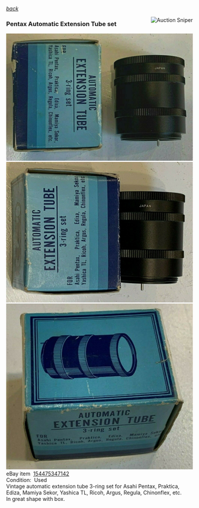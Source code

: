   *[back](./)*

<a href="https://www.gixen.com/index.php" name="9e092736783d0da1dfd8413d57d10faf"
 target="_blank" >
<img align=right src="https://www.gixen.com/images/gixenlink.gif" border="0"
 alt="Auction Sniper" title="Auction Sniper">
</a> 

### Pentax Automatic Extension Tube set
![](Images/Pex1600.jpg)  
![](Images/Pex1601.jpg)  
![](Images/Pex1602.jpg)  
eBay item &nbsp;[154475347142](https://www.ebay.com/itm/154475347142)  
Condition: &nbsp;Used  
Vintage automatic extension tube 3-ring set for Asahi Pentax, Praktica,  
Ediza, Mamiya Sekor, Yashica TL, Ricoh, Argus, Regula, Chinonflex, etc.  
In great shape with box.
